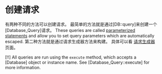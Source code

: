# 创建请求

有两种不同的方法可以创建请求。
最简单的方法就是通过[DB::query]来创建一个[Database_Query]请求。
These queries are called [parameterized statements](query/parameterized) and allow you to set query parameters which are automatically escaped.
第二种方法就是通过请求生成器方法来构建。
具体可以看 [请求生成器](query/builder) 页面。

[!!] All queries are run using the `execute` method, which accepts a [Database] object or instance name. See [Database_Query::execute] for more information.
